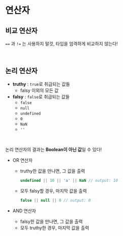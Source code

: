 # 연산자

## 비교 연산자

`==` 과 `!=` 는 사용하지 말것, 타입을 엄격하게 비교하지 않는다!

<br>

## 논리 연산자

* **truthy** : `true`로 취급되는 값들 
  * falsy 이외의 모든 값
* **falsy** : `false`로 취급되는 값들
  * `false`
  * `null`
  * `undefined`
  * `0`
  * `NaN`
  * `''`

<br>

논리 연산자의 결과는 **Boolean이 아닌 값**일 수 있다!

* OR 연산자

  * truthy한 값을 만나면, 그 값을 출력

    ```javascript
    undefined || 10 || 'a' || NaN // output: 10
    ```

  * 모두 falsy할 경우, 마지막 값을 출력

    ```javascript
    false || null || 0 // output: 0
    ```

* AND 연산자

  * falsy한 값을 만나면, 그 값을 출력
  * 모두 truthy한 경우, 마지막 값을 출력